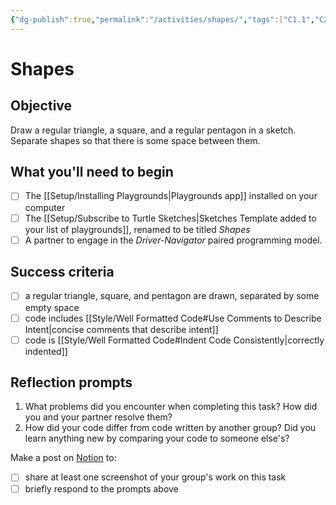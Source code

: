 ```yaml
---
{"dg-publish":true,"permalink":"/activities/shapes/","tags":["C1.1","C2.4","C2.6"],"dgHomeLink":true}
---
```


# Shapes
## Objective
Draw a regular triangle, a square, and a regular pentagon in a sketch.
Separate shapes so that there is some space between them.
## What you'll need to begin
- [ ] The [[Setup/Installing Playgrounds\|Playgrounds app]] installed on your computer
- [ ] The [[Setup/Subscribe to Turtle Sketches\|Sketches Template added to your list of playgrounds]], renamed to be titled *Shapes*
- [ ]  A partner to engage in the *Driver-Navigator* paired programming model.
## Success criteria
- [ ] a regular triangle, square, and pentagon are drawn, separated by some empty space
- [ ] code includes [[Style/Well Formatted Code#Use Comments to Describe Intent\|concise comments that describe intent]]
- [ ] code is [[Style/Well Formatted Code#Indent Code Consistently\|correctly indented]]
## Reflection prompts
1. What problems did you encounter when completing this task? How did you and your partner resolve them?
2. How did your code differ from code written by another group? Did you learn anything new by comparing your code to someone else's?

Make a post on [Notion](https://notion.so) to:
- [ ] share at least one screenshot of your group's work on this task
- [ ] briefly respond to the prompts above